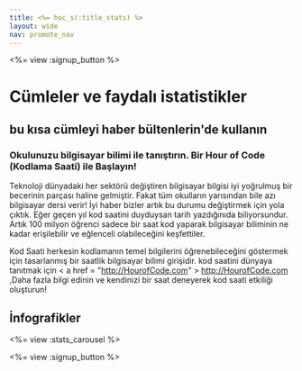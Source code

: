 ```yaml
---
title: <%= hoc_s(:title_stats) %>
layout: wide
nav: promote_nav
---
```



<a id="blurb"></a>

<%= view :signup_button %>

# Cümleler ve faydalı istatistikler

## bu kısa cümleyi haber bültenlerin'de kullanın

### Okulunuzu bilgisayar bilimi ile tanıştırın. Bir Hour of Code (Kodlama Saati) ile Başlayın!

Teknoloji dünyadaki her sektörü değiştiren bilgisayar bilgisi iyi yoğrulmuş bir becerinin parçası haline gelmiştir. Fakat tüm okulların yarısından bile azı bilgisayar dersi verir! İyi haber bizler artık bu durumu değiştirmek için yola çıktık. Eğer geçen yıl kod saatini duyduysan tarih yazdığınıda biliyorsundur. Artık 100 milyon öğrenci sadece bir saat kod yaparak bilgisayar biliminin ne kadar erişilebilir ve eğlenceli olabileceğini keşfettiler.

Kod Saati herkesin kodlamanın temel bilgilerini öğrenebileceğini göstermek için tasarlanmış bir saatlik bilgisayar bilimi girişidir. kod saatini dünyaya tanıtmak için < a href = "http://HourofCode.com" > http://HourofCode.com </a>,Daha fazla bilgi edinin ve kendinizi bir saat deneyerek kod saati etkiliği oluşturun!

<a id="infographics"></a>

## İnfografikler

<%= view :stats_carousel %>

<%= view :signup_button %>